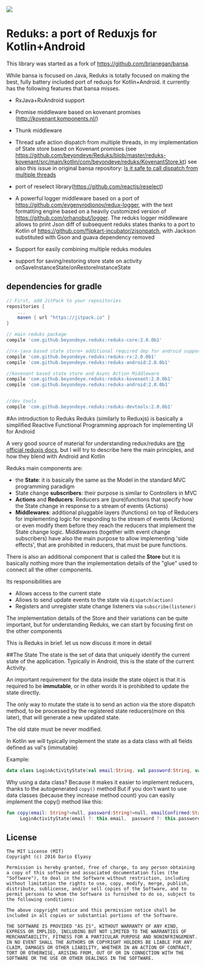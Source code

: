 [![](https://jitpack.io/v/beyondeye/reduks.svg)](https://jitpack.io/#beyondeye/reduks)

# Reduks: a port of Reduxjs for Kotlin+Android

This library was started as a fork of https://github.com/brianegan/bansa.

While bansa is focused on Java, Reduks is totally focused on making the best, fully battery included port of reduxjs for Kotlin+Android.
it currently has the following features that bansa misses.

 - RxJava+RxAndroid support
 
 - Promise middleware based on kovenant promises (http://kovenant.komponents.nl/)
 
 - Thunk middleware
 
 - Thread safe action dispatch from multiple threads, in my implementation of State store based on Kovenant promises
  (see https://github.com/beyondeye/Reduks/blob/master/reduks-kovenant/src/main/kotlin/com/beyondeye/reduks/KovenantStore.kt)
   see also this issue in original bansa repository: [Is it safe to call dispatch from multiple threads](https://github.com/brianegan/bansa/issues/24)

 - port of reselect library(https://github.com/reactjs/reselect)
 
 - A powerful logger middleware based on a port of https://github.com/evgenyrodionov/redux-logger, with the text
  formatting engine based on a heavily customized version of https://github.com/orhanobut/logger. 
  The reduks logger middleware allows to print Json diff of subsequent reduks states  thanks to a port to Kotlin of https://github.com/flipkart-incubator/zjsonpatch, with Jackson substituted with Gson and guava dependency removed

 - Support for easily combining multiple reduks modules
 
 - support for saving/restoring store state on activity onSaveInstanceState/onRestoreInstanceState

## dependencies for gradle
```groovy
// First, add JitPack to your repositories
repositories {
    ...
    maven { url "https://jitpack.io" }
}

// main reduks package
compile 'com.github.beyondeye.reduks:reduks-core:2.0.0b1'

//rx-java based state store+ additional required dep for android support
compile 'com.github.beyondeye.reduks:reduks-rx:2.0.0b1'
compile 'com.github.beyondeye.reduks:reduks-android:2.0.0b1'

//kovenant based state store and Async Action Middleware
compile 'com.github.beyondeye.reduks:reduks-kovenant:2.0.0b1'
compile 'com.github.beyondeye.reduks:reduks-android:2.0.0b1'


//dev tools
compile 'com.github.beyondeye.reduks:reduks-devtools:2.0.0b1'

```

#An introduction to Reduks
Reduks (similarly to Reduxjs) is basically a simplified Reactive Functional Programming approach for implementing UI for Android

A very good source of material for understanding redux/reduks are [the official reduxjs docs](http://redux.js.org/), but I will try to describe here the main principles, and how they blend with Android and Kotlin

Reduks main components are:

* the __State__: it is basically the same as the Model in the  standard MVC programming paradigm
* State change __subscribers__: their purpose is similar to Controllers in  MVC 
* __Actions__ and __Reducers__: Reducers are (pure)functions that specify how the State change in response to a stream of events (Actions)
* __Middlewares__: additional pluggable layers (functions) on top of Reducers for implementing logic for responding to the stream of events (Actions) or even modify them before they reach the reducers that implement the State change logic.
 Middlewares (together with event change subscribers) have also the main purpose to allow implementing 'side effects', that are prohibited in reducers, that must be pure functions.

There is also an additional component that is called the __Store__ but it is basically nothing more than the implementation details of the "glue" used to connect all the other components.

Its responsibilities are 

* Allows access to the current state
* Allows to send update events to the state  via `dispatch(action)`
* Registers and unregister state change listeners via `subscribe(listener)`

The implementation details of the Store  and their variations can be quite important, but for understanding Reduks, we can start by focusing first on the other components

This is Reduks in brief. let us now discuss it more in detail

##The State
The state is the set of data that uniquely identify the current state of the application. 
Typically in Android, this is the state of the current Activity.

An important requirement for the data inside the state object  is that it is required to be __immutable__, or in other words it is prohibited to update the state directly.

The only way to mutate the state is to send an action via the store dispatch method, to be processed by the registered state reducers(more on this later), that will generate a new updated state. 

The old state must be never modified.

In Kotlin  we will typically implement the state as a data class with all fields defined as val's (immutable)

Example:
```kotlin
data class LoginActivityState(val email:String, val password:String, val emailConfirmed:Boolean)
```
Why using a data class? Because it makes it easier to implement reducers, thanks to the autogenerated `copy()` method
But if you don't want to use data classes (because they increase method count) you can easily implement the copy() method like this:
```kotlin
fun copy(email: String?=null, password:String?=null, emailConfirmed:String:Boolean?) =
     LoginActivityState(email ?: this.email,  password ?: this.password,  emailConfirmed ?: this.emailConfirmed)
```
## License

~~~
The MIT License (MIT)
Copyright (c) 2016 Dario Elyasy

Permission is hereby granted, free of charge, to any person obtaining a copy of this software and associated documentation files (the "Software"), to deal in the Software without restriction, including without limitation the rights to use, copy, modify, merge, publish, distribute, sublicense, and/or sell copies of the Software, and to permit persons to whom the Software is furnished to do so, subject to the following conditions:

The above copyright notice and this permission notice shall be included in all copies or substantial portions of the Software.

THE SOFTWARE IS PROVIDED "AS IS", WITHOUT WARRANTY OF ANY KIND, EXPRESS OR IMPLIED, INCLUDING BUT NOT LIMITED TO THE WARRANTIES OF MERCHANTABILITY, FITNESS FOR A PARTICULAR PURPOSE AND NONINFRINGEMENT. IN NO EVENT SHALL THE AUTHORS OR COPYRIGHT HOLDERS BE LIABLE FOR ANY CLAIM, DAMAGES OR OTHER LIABILITY, WHETHER IN AN ACTION OF CONTRACT, TORT OR OTHERWISE, ARISING FROM, OUT OF OR IN CONNECTION WITH THE SOFTWARE OR THE USE OR OTHER DEALINGS IN THE SOFTWARE.
~~~
